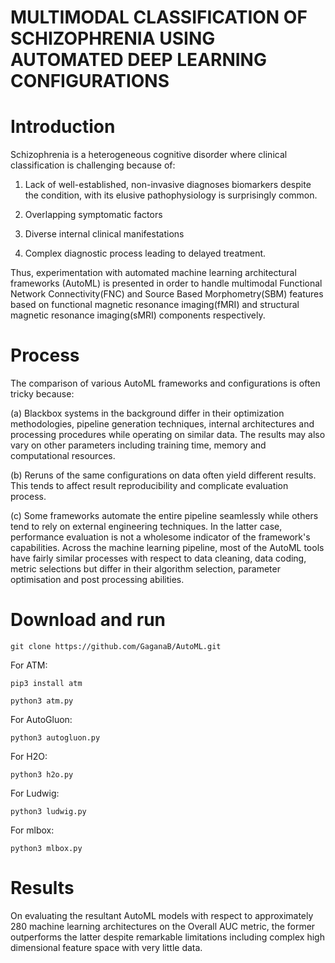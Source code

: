 # MULTIMODAL CLASSIFICATION OF SCHIZOPHRENIA USING AUTOMATED DEEP LEARNING CONFIGURATIONS

# Introduction
Schizophrenia is a heterogeneous cognitive disorder where clinical classification is challenging because of:
1. Lack of well-established, non-invasive diagnoses biomarkers despite the condition, with its elusive pathophysiology is surprisingly common. 

2. Overlapping symptomatic factors

3. Diverse internal clinical manifestations

4. Complex diagnostic process leading to delayed treatment.

Thus, experimentation with automated machine learning architectural frameworks (AutoML) is presented in order to handle multimodal Functional Network Connectivity(FNC) and Source Based Morphometry(SBM) features based on functional magnetic resonance imaging(fMRI) and structural magnetic resonance imaging(sMRI) components respectively. 

# Process

The comparison of various AutoML frameworks and configurations is often tricky because: 

(a) Blackbox systems in the background differ in their optimization methodologies, pipeline generation techniques, internal architectures and processing procedures while operating on similar data. The results may also vary on other parameters including training time, memory and computational resources. 

(b) Reruns of the same configurations on data often yield different results. This tends to affect result reproducibility and complicate evaluation process. 

(c) Some frameworks automate the entire pipeline seamlessly while others tend to rely on external engineering techniques. In the latter case, performance evaluation is not a wholesome indicator of the framework's capabilities. Across the machine learning pipeline, most of the AutoML tools have fairly similar processes with respect to data cleaning, data coding, metric selections but differ in their algorithm selection, parameter optimisation and post processing abilities.  

# Download and run
```
git clone https://github.com/GaganaB/AutoML.git
```
For ATM: 
```
pip3 install atm

python3 atm.py 
```
For AutoGluon:
```
python3 autogluon.py
```
For H2O:
```
python3 h2o.py
```
For Ludwig:
```
python3 ludwig.py
```
For mlbox:
```
python3 mlbox.py
```


# Results
On evaluating the resultant AutoML models with respect to approximately 280 machine learning architectures on the Overall AUC metric, the former outperforms the latter despite remarkable limitations including complex high dimensional feature space with very little data. 
